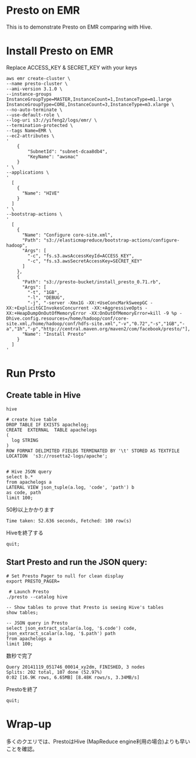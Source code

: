 Presto on EMR
=============

This is to demonstrate Presto on EMR comparing with Hive.

# Install Presto on EMR

Replace ACCESS_KEY & SECRET_KEY with your keys

    aws emr create-cluster \
    --name presto-cluster \
    --ami-version 3.1.0 \
    --instance-groups InstanceGroupType=MASTER,InstanceCount=1,InstanceType=m1.large InstanceGroupType=CORE,InstanceCount=3,InstanceType=m3.xlarge \
    --no-auto-terminate \
    --use-default-role \
    --log-uri s3://yifeng2/logs/emr/ \
    --termination-protected \
    --tags Name=EMR \
    --ec2-attributes \
    '
        {
            "SubnetId": "subnet-dcaa8db4",
            "KeyName": "awsmac"
        }
    ' \
    --applications \
    '
      [
        {
          "Name": "HIVE"
        }
      ]
    ' \
    --bootstrap-actions \
    '
      [
        {
          "Name": "Configure core-site.xml",
          "Path": "s3://elasticmapreduce/bootstrap-actions/configure-hadoop",
          "Args": [
            "-c", "fs.s3.awsAccessKeyId=ACCESS_KEY",
            "-c", "fs.s3.awsSecretAccessKey=SECRET_KEY"
          ]
        },
        {
          "Path": "s3://presto-bucket/install_presto_0.71.rb",
          "Args": [
            "-t", "1GB",
            "-l", "DEBUG",
            "-j", "-server -Xmx1G -XX:+UseConcMarkSweepGC -XX:+ExplicitGCInvokesConcurrent -XX:+AggressiveOpts -XX:+HeapDumpOnOutOfMemoryError -XX:OnOutOfMemoryError=kill -9 %p -Dhive.config.resources=/home/hadoop/conf/core-site.xml,/home/hadoop/conf/hdfs-site.xml","-v","0.72","-s","1GB","-a","1h","-p","http://central.maven.org/maven2/com/facebook/presto/"],
          "Name": "Install Presto"
        }
      ]
    '


# Run Prsto

## Create table in Hive

    hive

    # create hive table
    DROP TABLE IF EXISTS apachelog;
    CREATE  EXTERNAL  TABLE apachelogs
    (
      log STRING
    )
    ROW FORMAT DELIMITED FIELDS TERMINATED BY '\t' STORED AS TEXTFILE
    LOCATION  's3://rosetta2-logs/apache';


    # Hive JSON query
    select b.*
    from apachelogs a
    LATERAL VIEW json_tuple(a.log, 'code', 'path') b
    as code, path
    limit 100;

50秒以上かかります

    Time taken: 52.636 seconds, Fetched: 100 row(s)

Hiveを終了する

    quit;



## Start Presto and run the JSON query:

    # Set Presto Pager to null for clean display
    export PRESTO_PAGER=

     # Launch Presto
    ./presto --catalog hive

    -- Show tables to prove that Presto is seeing Hive's tables
    show tables;

    -- JSON query in Presto
    select json_extract_scalar(a.log, '$.code') code,
    json_extract_scalar(a.log, '$.path') path
    from apachelogs a
    limit 100;


数秒で完了

    Query 20141119_051746_00014_xy2dm, FINISHED, 3 nodes
    Splits: 202 total, 107 done (52.97%)
    0:02 [16.9K rows, 6.65MB] [8.48K rows/s, 3.34MB/s]

Prestoを終了

    quit;

# Wrap-up

多くのクエリでは、PrestoはHive (MapReduce engine利用の場合)よりも早いことを確認。

